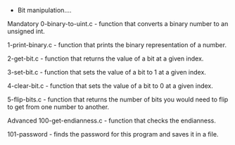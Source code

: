  - Bit manipulation....

 Mandatory
 0-binary-to-uint.c - function that converts a binary number to an unsigned int.

 1-print-binary.c - function that prints the binary representation of a number.

 2-get-bit.c - function that returns the value of a bit at a given index.

 3-set-bit.c - function that sets the value of a bit to 1 at a given index.

 4-clear-bit.c - function that sets the value of a bit to 0 at a given index.

 5-flip-bits.c - function that returns the number of bits you would need to flip to get from one number to another.

 Advanced
 100-get-endianness.c - function that checks the endianness.

 101-password - finds the password for this program and saves it in a file.
